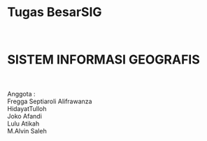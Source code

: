 # Tugas BesarSIG
</br>
<H1>SISTEM INFORMASI GEOGRAFIS</H1>
</br>
</br>
Anggota : </br>
Fregga Septiaroli Alifrawanza</br>
HidayatTulloh</br>
Joko Afandi</br>
Lulu Atikah</br>
M.Alvin Saleh</br>

